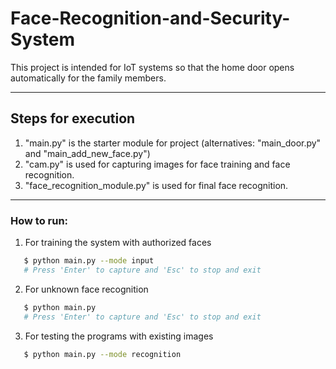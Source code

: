 # Face-Recognition-and-Security-System

This project is intended for IoT systems so that the home door opens automatically for the family members.


-----------------------
## Steps for execution

1.  "main.py" is the starter module for project (alternatives: "main_door.py" and "main_add_new_face.py")
2.  "cam.py" is used for capturing images for face training and face recognition.
3.  "face_recognition_module.py" is used for final face recognition.


-----------------------
### How to run:

1. For training the system with authorized faces
```sh
   $ python main.py --mode input
   # Press 'Enter' to capture and 'Esc' to stop and exit
```


2. For unknown face recognition

```sh
   $ python main.py
   # Press 'Enter' to capture and 'Esc' to stop and exit
```


3. For testing the programs with existing images
```sh
   $ python main.py --mode recognition
```
